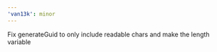 ```yaml
---
'van13k': minor
---
```


Fix generateGuid to only include readable chars and make the length variable
